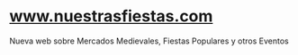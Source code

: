 www.nuestrasfiestas.com
=======================

Nueva web sobre Mercados Medievales, Fiestas Populares y otros Eventos